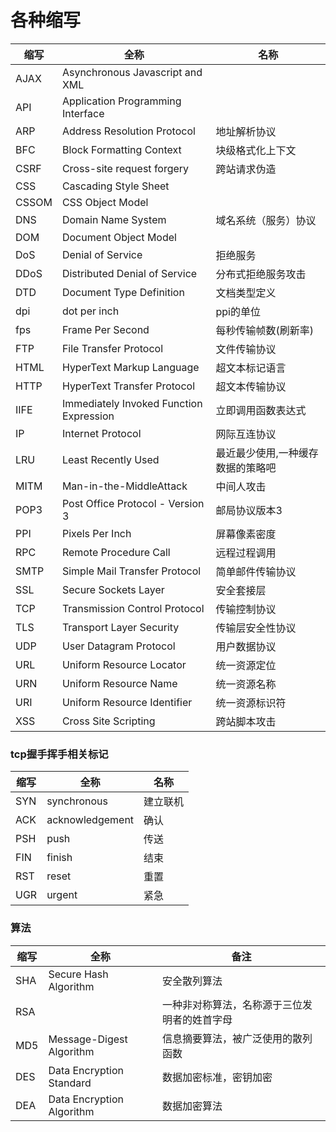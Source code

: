 # 各种缩写

|缩写|全称|名称|
|---|---|---|
| AJAX | Asynchronous Javascript and XML | |
| API | Application Programming Interface ||
| ARP | Address Resolution Protocol | 地址解析协议 |
| BFC | Block Formatting Context | 块级格式化上下文 |
| CSRF | Cross-site request forgery | 跨站请求伪造 |
| CSS | Cascading Style Sheet ||
| CSSOM | CSS Object Model ||
| DNS | Domain Name System | 域名系统（服务）协议 |
| DOM | Document Object Model ||
| DoS | Denial of Service | 拒绝服务 |
| DDoS | Distributed Denial of Service | 分布式拒绝服务攻击 |
| DTD | Document Type Definition | 文档类型定义 |
| dpi | dot per inch | ppi的单位 |
| fps | Frame Per Second | 每秒传输帧数(刷新率) |
| FTP | File Transfer Protocol | 文件传输协议 |
| HTML | HyperText Markup Language | 超文本标记语言 |
| HTTP | HyperText Transfer Protocol | 超文本传输协议 |
| IIFE | Immediately Invoked Function Expression | 立即调用函数表达式 |
| IP | Internet Protocol | 网际互连协议 |
| LRU | Least Recently Used | 最近最少使用,一种缓存数据的策略吧 |
| MITM | Man-in-the-MiddleAttack | 中间人攻击 |
| POP3 | Post Office Protocol - Version 3 | 邮局协议版本3 |
| PPI | Pixels Per Inch | 屏幕像素密度 |
| RPC | Remote Procedure Call | 远程过程调用 |
| SMTP | Simple Mail Transfer Protocol | 简单邮件传输协议 |
| SSL | Secure Sockets Layer | 安全套接层 |
| TCP | Transmission Control Protocol | 传输控制协议 |
| TLS | Transport Layer Security | 传输层安全性协议 |
| UDP | User Datagram Protocol | 用户数据协议 |
| URL | Uniform Resource Locator | 统一资源定位 |
| URN | Uniform Resource Name | 统一资源名称 |
| URI | Uniform Resource Identifier | 统一资源标识符 |
| XSS | Cross Site Scripting | 跨站脚本攻击 |

### tcp握手挥手相关标记
|缩写|全称|名称|
|---|---|---|
| SYN | synchronous | 建立联机 |
| ACK | acknowledgement | 确认 |
| PSH | push | 传送 |
| FIN | finish | 结束 |
| RST | reset | 重置 |
| UGR | urgent | 紧急 |

### 算法
|缩写|全称|备注|
|---|---|---|
|SHA|Secure Hash Algorithm|安全散列算法|
|RSA||一种非对称算法，名称源于三位发明者的姓首字母|
|MD5|Message-Digest Algorithm|信息摘要算法，被广泛使用的散列函数|
|DES|Data Encryption Standard|数据加密标准，密钥加密|
|DEA|Data Encryption Algorithm|数据加密算法|
